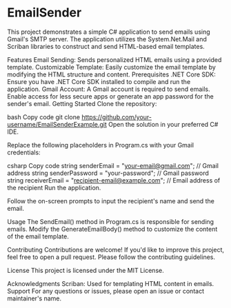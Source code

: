 # EmailSender
This project demonstrates a simple C# application to send emails using Gmail's SMTP server. The application utilizes the System.Net.Mail and Scriban libraries to construct and send HTML-based email templates.

Features
Email Sending: Sends personalized HTML emails using a provided template.
Customizable Template: Easily customize the email template by modifying the HTML structure and content.
Prerequisites
.NET Core SDK: Ensure you have .NET Core SDK installed to compile and run the application.
Gmail Account: A Gmail account is required to send emails. Enable access for less secure apps or generate an app password for the sender's email.
Getting Started
Clone the repository:

bash
Copy code
git clone https://github.com/your-username/EmailSenderExample.git
Open the solution in your preferred C# IDE.

Replace the following placeholders in Program.cs with your Gmail credentials:

csharp
Copy code
string senderEmail = "your-email@gmail.com"; // Gmail address
string senderPassword = "your-password"; // Gmail password
string receiverEmail = "recipient-email@example.com"; // Email address of the recipient
Run the application.

Follow the on-screen prompts to input the recipient's name and send the email.

Usage
The SendEmail() method in Program.cs is responsible for sending emails. Modify the GenerateEmailBody() method to customize the content of the email template.

Contributing
Contributions are welcome! If you'd like to improve this project, feel free to open a pull request. Please follow the contributing guidelines.

License
This project is licensed under the MIT License.

Acknowledgments
Scriban: Used for templating HTML content in emails.
Support
For any questions or issues, please open an issue or contact maintainer's name.
